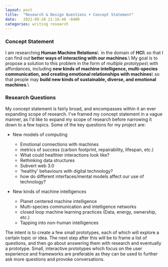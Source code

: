```yaml
---
layout: post
title:  "Research & Design Questions + Concept Statement"
date:   2021-09-28 21:16:48 -0400
categories: writing research
---
```



### Concept Statement
I am researching **Human Machine Relations**\\ 
in the domain of **HCI**\\
so that I can find out **better ways of interacting with our machines**.\\
My goal is to propose a solution to this problem in the form of *multiple prototypes*\\
with affordances, including **new kinds of machine intelligence, multi-species communication, and creating emotional relationships with machines**\\
so that people may **build new kinds of sustainable, diverse, and emotional machines**.\\


### Research Questions
My concept statement is fairly broad, and encompasses within it an ever expanding scope of research. I've framed my concept statement in a vague manner, as I'd like to expand my scope of research before narrowing it down to a few topics. Some of the key questions for my project are:  

- New models of computing
    - Emotional connections with machines
    - metrics of success (carbon footprint, repairability, lifespan, etc.)
    - What could healthier interactions look like?
    - Rethinking data structures
    - Subvert web 3.0
    - 'healthy' behaviours with digital technology?
    - how do different interfaces/mental models affect our use of technology?  

- New kinds of machine intelligences
    - Planet centered machine intelligence
    - Multi-species communication and intelligence networks
    - closed loop machine learning practices (Data, energy, ownership, etc.)
    - Tapping into non-human intelligences  


The intent is to create a few small prototypes, each of which will explore a certain topic or idea. The next step after this will be to frame a list of questions, and then go about answering them with research and eventually a prototype. Small, interactive prototypes which focus on the user experience and frameworks are preferable as they can be used to further ask more questions and provoke conversations. 